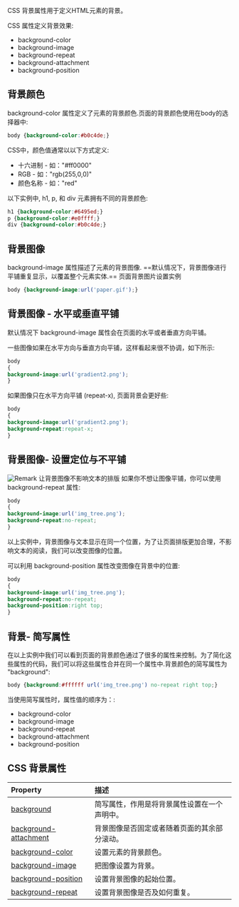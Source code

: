 CSS 背景属性用于定义HTML元素的背景。

CSS 属性定义背景效果:

- background-color
- background-image
- background-repeat
- background-attachment
- background-position

## 背景颜色

background-color 属性定义了元素的背景颜色.页面的背景颜色使用在body的选择器中:

```css
body {background-color:#b0c4de;}
```

CSS中，颜色值通常以以下方式定义:

- 十六进制 - 如："#ff0000"
- RGB - 如："rgb(255,0,0)"
- 颜色名称 - 如："red"

以下实例中, h1, p, 和 div 元素拥有不同的背景颜色:
```css
h1 {background-color:#6495ed;}
p {background-color:#e0ffff;}
div {background-color:#b0c4de;}
```

## 背景图像

background-image 属性描述了元素的背景图像.
==默认情况下，背景图像进行平铺重复显示，以覆盖整个元素实体.==
页面背景图片设置实例

```css
body {background-image:url('paper.gif');}
```

## 背景图像 - 水平或垂直平铺

默认情况下 background-image 属性会在页面的水平或者垂直方向平铺。

一些图像如果在水平方向与垂直方向平铺，这样看起来很不协调，如下所示:

```css
body  
{  
background-image:url('gradient2.png');  
}
```
如果图像只在水平方向平铺 (repeat-x), 页面背景会更好些:
```css
body
{
background-image:url('gradient2.png');
background-repeat:repeat-x;
}
```

## 背景图像- 设置定位与不平铺
![Remark](https://www.runoob.com/images/lamp.gif) 让背景图像不影响文本的排版
如果你不想让图像平铺，你可以使用 background-repeat 属性:

```css
body
{
background-image:url('img_tree.png');
background-repeat:no-repeat;
}
```

以上实例中，背景图像与文本显示在同一个位置，为了让页面排版更加合理，不影响文本的阅读，我们可以改变图像的位置。

可以利用 background-position 属性改变图像在背景中的位置:

```css
body
{
background-image:url('img_tree.png');
background-repeat:no-repeat;
background-position:right top;
}
```

## 背景- 简写属性

在以上实例中我们可以看到页面的背景颜色通过了很多的属性来控制。为了简化这些属性的代码，我们可以将这些属性合并在同一个属性中.背景颜色的简写属性为 "background":

```css
body {background:#ffffff url('img_tree.png') no-repeat right top;}
```

当使用简写属性时，属性值的顺序为：:

- background-color
- background-image
- background-repeat
- background-attachment
- background-position

## CSS 背景属性

|Property|描述|
|:--|:--|
|[background](https://www.runoob.com/cssref/css3-pr-background.html)|简写属性，作用是将背景属性设置在一个声明中。|
|[background-attachment](https://www.runoob.com/cssref/pr-background-attachment.html)|背景图像是否固定或者随着页面的其余部分滚动。|
|[background-color](https://www.runoob.com/cssref/pr-background-color.html)|设置元素的背景颜色。|
|[background-image](https://www.runoob.com/cssref/pr-background-image.html)|把图像设置为背景。|
|[background-position](https://www.runoob.com/cssref/pr-background-position.html)|设置背景图像的起始位置。|
|[background-repeat](https://www.runoob.com/cssref/pr-background-repeat.html)|设置背景图像是否及如何重复。|